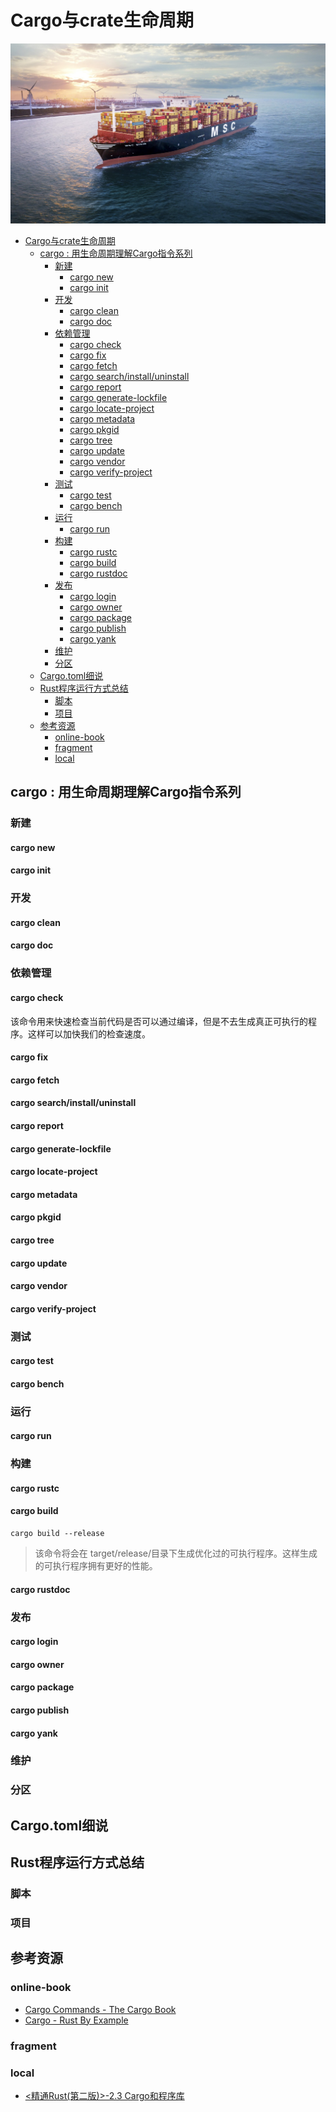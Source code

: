 # Cargo与crate生命周期

![cargo_ship](https://raw.githubusercontent.com/KuanHsiaoKuo/writing_materials/main/imgs/cargo_ship.jpeg)

<!--ts-->
* [Cargo与crate生命周期](#cargo与crate生命周期)
   * [cargo : 用生命周期理解Cargo指令系列](#cargo--用生命周期理解cargo指令系列)
      * [新建](#新建)
         * [cargo new](#cargo-new)
         * [cargo init](#cargo-init)
      * [开发](#开发)
         * [cargo clean](#cargo-clean)
         * [cargo doc](#cargo-doc)
      * [依赖管理](#依赖管理)
         * [cargo check](#cargo-check)
         * [cargo fix](#cargo-fix)
         * [cargo fetch](#cargo-fetch)
         * [cargo search/install/uninstall](#cargo-searchinstalluninstall)
         * [cargo report](#cargo-report)
         * [cargo generate-lockfile](#cargo-generate-lockfile)
         * [cargo locate-project](#cargo-locate-project)
         * [cargo metadata](#cargo-metadata)
         * [cargo pkgid](#cargo-pkgid)
         * [cargo tree](#cargo-tree)
         * [cargo update](#cargo-update)
         * [cargo vendor](#cargo-vendor)
         * [cargo verify-project](#cargo-verify-project)
      * [测试](#测试)
         * [cargo test](#cargo-test)
         * [cargo bench](#cargo-bench)
      * [运行](#运行)
         * [cargo run](#cargo-run)
      * [构建](#构建)
         * [cargo rustc](#cargo-rustc)
         * [cargo build](#cargo-build)
         * [cargo rustdoc](#cargo-rustdoc)
      * [发布](#发布)
         * [cargo login](#cargo-login)
         * [cargo owner](#cargo-owner)
         * [cargo package](#cargo-package)
         * [cargo publish](#cargo-publish)
         * [cargo yank](#cargo-yank)
      * [维护](#维护)
      * [分区](#分区)
   * [Cargo.toml细说](#cargotoml细说)
   * [Rust程序运行方式总结](#rust程序运行方式总结)
      * [脚本](#脚本)
      * [项目](#项目)
   * [参考资源](#参考资源)
      * [online-book](#online-book)
      * [fragment](#fragment)
      * [local](#local)

<!-- Created by https://github.com/ekalinin/github-markdown-toc -->
<!-- Added by: kuanhsiaokuo, at: Sun Jul  3 11:05:13 CST 2022 -->

<!--te-->

## cargo <cmd>: 用生命周期理解Cargo指令系列

### 新建

#### cargo new

#### cargo init

### 开发

#### cargo clean

#### cargo doc

### 依赖管理

#### cargo check

该命令用来快速检查当前代码是否可以通过编译，但是不去生成真正可执行的程序。这样可以加快我们的检查速度。

#### cargo fix

#### cargo fetch

#### cargo search/install/uninstall

#### cargo report

#### cargo generate-lockfile

#### cargo locate-project

#### cargo metadata

#### cargo pkgid

#### cargo tree

#### cargo update

#### cargo vendor

#### cargo verify-project

### 测试

#### cargo test

#### cargo bench

### 运行

#### cargo run

### 构建

#### cargo rustc

#### cargo build

```shell
cargo build --release
```

> 该命令将会在 target/release/目录下生成优化过的可执行程序。这样生成的可执行程序拥有更好的性能。

#### cargo rustdoc

### 发布

#### cargo login

#### cargo owner

#### cargo package

#### cargo publish

#### cargo yank

### 维护

### 分区

## Cargo.toml细说

## Rust程序运行方式总结

### 脚本

### 项目

## 参考资源

### online-book

- [Cargo Commands - The Cargo Book](https://doc.rust-lang.org/cargo/commands/index.html)
- [Cargo - Rust By Example](https://doc.rust-lang.org/stable/rust-by-example/cargo.html)

### fragment

### local

- [<精通Rust(第二版)>-2.3 Cargo和程序库](marginnote3app://note/607C0511-4592-4F59-A8C0-AD8017A503FE)
